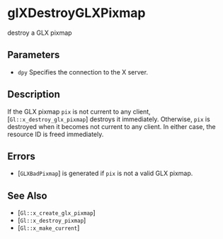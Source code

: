 # glXDestroyGLXPixmap
destroy a GLX pixmap

## Parameters
- `dpy`
  Specifies the connection to the X server.

## Description
If the GLX pixmap `pix` is not current to any client,
  [`Gl::x_destroy_glx_pixmap`] destroys it immediately. Otherwise, `pix`
  is destroyed when it becomes not current to any client. In either
  case, the resource ID is freed immediately.

## Errors
- [`GLXBadPixmap`] is generated if `pix` is not a valid GLX pixmap.

## See Also
- [`Gl::x_create_glx_pixmap`]
- [`Gl::x_destroy_pixmap`]
- [`Gl::x_make_current`]
